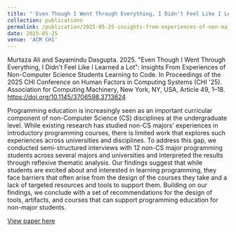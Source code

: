 ```yaml
---
title: "'Even Though I Went Through Everything, I Didn't Feel Like I Learned a Lot': Insights From Experiences of Non-Computer Science Students Learning to Code"
collection: publications
permalink: /publication/2025-05-25-insights-from-experiences-of-non-majors-number-50
date: 2025-05-25
venue: 'ACM CHI'
---
```


Murtaza Ali and Sayamindu Dasgupta. 2025. "Even Though I Went Through Everything, I Didn't Feel Like I Learned a Lot": Insights From Experiences of Non-Computer Science Students Learning to Code. In Proceedings of the 2025 CHI Conference on Human Factors in Computing Systems (CHI '25). Association for Computing Machinery, New York, NY, USA, Article 49, 1–18. https://doi.org/10.1145/3706598.3713624

Programming education is increasingly seen as an important curricular component of non-Computer Science (CS) disciplines at the undergraduate level. While existing research has studied non-CS majors’ experiences in introductory programming courses, there is limited work that explores such experiences across universities and disciplines. To address this gap, we conducted semi-structured interviews with 12 non-CS major programming students across several majors and universities and interpreted the results through reflexive thematic analysis. Our findings suggest that while students are excited about and interested in learning programming, they face barriers that often arise from the design of the courses they take and a lack of targeted resources and tools to support them. Building on our findings, we conclude with a set of recommendations for the design of tools, artifacts, and courses that can support programming education for non-major students.

[View paper here](https://dl.acm.org/doi/full/10.1145/3706598.3713624)
